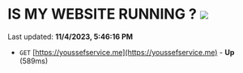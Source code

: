 # IS MY WEBSITE RUNNING ? [![](https://img.shields.io/static/v1?label=Sponsor&message=%E2%9D%A4&logo=GitHub&color=%23fe8e86)](https://github.com/sponsors/<username>)

Last updated: **11/4/2023, 5:46:16 PM**

- `GET` [https://youssefservice.me](https://youssefservice.me) - **Up** (589ms)
